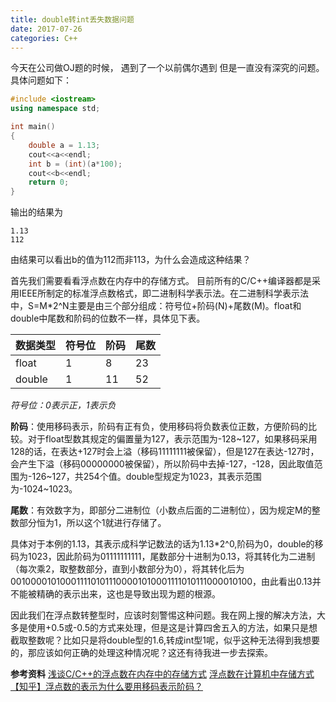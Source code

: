 ```yaml
---
title: double转int丢失数据问题
date: 2017-07-26
categories: C++
---
```


今天在公司做OJ题的时候， 遇到了一个以前偶尔遇到
但是一直没有深究的问题。具体问题如下：

```c++
#include <iostream>
using namespace std;

int main()
{
    double a = 1.13;
	cout<<a<<endl;
    int b = (int)(a*100);
    cout<<b<<endl;
	return 0;
}
```

输出的结果为
```
1.13
112
```

由结果可以看出b的值为112而非113，为什么会造成这种结果？

首先我们需要看看浮点数在内存中的存储方式。
目前所有的C/C++编译器都是采用IEEE所制定的标准浮点数格式，即二进制科学表示法。在二进制科学表示法中，S=M*2^N主要是由三个部分组成：符号位+阶码(N)+尾数(M)。float和double中尾数和阶码的位数不一样，具体见下表。

数据类型 | 符号位 | 阶码 | 尾数
------- | ------ | ----- | ----
float	|  1	 |  8  |  23
double  |  1	| 11	| 52

*符号位：0表示正，1表示负*

**阶码**：使用移码表示，阶码有正有负，使用移码将负数表位正数，方便阶码的比较。对于float型数其规定的偏置量为127，表示范围为-128~127，如果移码采用128的话，在表达+127时会上溢（移码11111111被保留），但是127在表达-127时，会产生下溢（移码00000000被保留），所以阶码中去掉-127，-128，因此取值范围为-126~127，共254个值。double型规定为1023，其表示范围为-1024~1023。

**尾数**：有效数字为，即部分二进制位（小数点后面的二进制位），因为规定M的整数部分恒为1，所以这个1就进行存储了。

具体对于本例的1.13，其表示成科学记数法的话为1.13*2^0,阶码为0，double的移码为1023，因此阶码为01111111111，尾数部分十进制为0.13，将其转化为二进制（每次乘2，取整数部分，直到小数部分为0），将其转化后为0010000101000111101011100001010001111010111000010100，由此看出0.13并不能被精确的表示出来，这也是导致出现为题的根源。

因此我们在浮点数转整型时，应该时刻警惕这种问题。我在网上搜的解决方法，大多是使用+0.5或-0.5的方式来处理，但是这是计算四舍五入的方法，如果只是想截取整数呢？比如只是将double型的1.6,转成int型1呢，似乎这种无法得到我想要的，那应该如何正确的处理这种情况呢？这还有待我进一步去探索。

**参考资料**
[浅谈C/C++的浮点数在内存中的存储方式](http://www.cnblogs.com/dolphin0520/archive/2011/10/02/2198280.html)
[浮点数在计算机中存储方式](http://www.cnblogs.com/jillzhang/archive/2007/06/24/793901.html)
[【知乎】浮点数的表示为什么要用移码表示阶码？](https://www.zhihu.com/question/24115452)